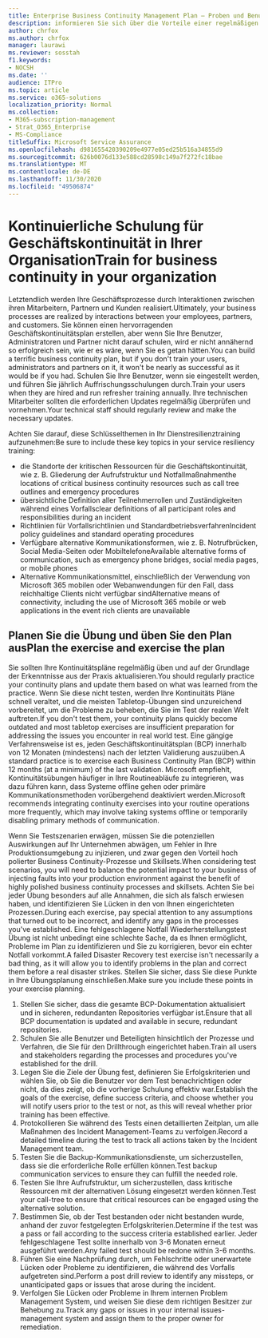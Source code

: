 ```yaml
---
title: Enterprise Business Continuity Management Plan – Proben und Benutzerschulungen
description: informieren Sie sich über die Vorteile einer regelmäßigen Schulung und Praxis Ihres Geschäftskontinuitätsplans.
author: chrfox
ms.author: chrfox
manager: laurawi
ms.reviewer: sosstah
f1.keywords:
- NOCSH
ms.date: ''
audience: ITPro
ms.topic: article
ms.service: o365-solutions
localization_priority: Normal
ms.collection:
- M365-subscription-management
- Strat_O365_Enterprise
- MS-Compliance
titleSuffix: Microsoft Service Assurance
ms.openlocfilehash: d981655420390209e4977e05ed25b516a34855d9
ms.sourcegitcommit: 626b0076d133e588cd28598c149a7f272fc18bae
ms.translationtype: MT
ms.contentlocale: de-DE
ms.lasthandoff: 11/30/2020
ms.locfileid: "49506874"
---
```

# <a name="train-for-business-continuity-in-your-organization"></a><span data-ttu-id="661d2-103">Kontinuierliche Schulung für Geschäftskontinuität in Ihrer Organisation</span><span class="sxs-lookup"><span data-stu-id="661d2-103">Train for business continuity in your organization</span></span>

<span data-ttu-id="661d2-104">Letztendlich werden Ihre Geschäftsprozesse durch Interaktionen zwischen ihren Mitarbeitern, Partnern und Kunden realisiert.</span><span class="sxs-lookup"><span data-stu-id="661d2-104">Ultimately, your business processes are realized by interactions between your employees, partners, and customers.</span></span> <span data-ttu-id="661d2-105">Sie können einen hervorragenden Geschäftskontinuitätsplan erstellen, aber wenn Sie Ihre Benutzer, Administratoren und Partner nicht darauf schulen, wird er nicht annähernd so erfolgreich sein, wie er es wäre, wenn Sie es getan hätten.</span><span class="sxs-lookup"><span data-stu-id="661d2-105">You can build a terrific business continuity plan, but if you don't train your users, administrators and partners on it, it won't be nearly as successful as it would be if you had.</span></span> <span data-ttu-id="661d2-106">Schulen Sie Ihre Benutzer, wenn sie eingestellt werden, und führen Sie jährlich Auffrischungsschulungen durch.</span><span class="sxs-lookup"><span data-stu-id="661d2-106">Train your users when they are hired and run refresher training annually.</span></span> <span data-ttu-id="661d2-107">Ihre technischen Mitarbeiter sollten die erforderlichen Updates regelmäßig überprüfen und vornehmen.</span><span class="sxs-lookup"><span data-stu-id="661d2-107">Your technical staff should regularly review and make the necessary updates.</span></span>

<span data-ttu-id="661d2-108">Achten Sie darauf, diese Schlüsselthemen in Ihr Dienstresilienztraining aufzunehmen:</span><span class="sxs-lookup"><span data-stu-id="661d2-108">Be sure to include these key topics in your service resiliency training:</span></span>

- <span data-ttu-id="661d2-109">die Standorte der kritischen Ressourcen für die Geschäftskontinuität, wie z. B. Gliederung der Aufrufstruktur und Notfallmaßnahmen</span><span class="sxs-lookup"><span data-stu-id="661d2-109">the locations of critical business continuity resources such as call tree outlines and emergency procedures</span></span>
- <span data-ttu-id="661d2-110">übersichtliche Definition aller Teilnehmerrollen und Zuständigkeiten während eines Vorfalls</span><span class="sxs-lookup"><span data-stu-id="661d2-110">clear definitions of all participant roles and responsibilities during an incident</span></span>
- <span data-ttu-id="661d2-111">Richtlinien für Vorfallsrichtlinien und Standardbetriebsverfahren</span><span class="sxs-lookup"><span data-stu-id="661d2-111">Incident policy guidelines and standard operating procedures</span></span>
- <span data-ttu-id="661d2-112">Verfügbare alternative Kommunikationsformen, wie z. B. Notrufbrücken, Social Media-Seiten oder Mobiltelefone</span><span class="sxs-lookup"><span data-stu-id="661d2-112">Available alternative forms of communication, such as emergency phone bridges, social media pages, or mobile phones</span></span>
- <span data-ttu-id="661d2-113">Alternative Kommunikationsmittel, einschließlich der Verwendung von Microsoft 365 mobilen oder Webanwendungen für den Fall, dass reichhaltige Clients nicht verfügbar sind</span><span class="sxs-lookup"><span data-stu-id="661d2-113">Alternative means of connectivity, including the use of Microsoft 365 mobile or web applications in the event rich clients are unavailable</span></span>

## <a name="plan-the-exercise-and-exercise-the-plan"></a><span data-ttu-id="661d2-114">Planen Sie die Übung und üben Sie den Plan aus</span><span class="sxs-lookup"><span data-stu-id="661d2-114">Plan the exercise and exercise the plan</span></span>

<span data-ttu-id="661d2-115">Sie sollten Ihre Kontinuitätspläne regelmäßig üben und auf der Grundlage der Erkenntnisse aus der Praxis aktualisieren.</span><span class="sxs-lookup"><span data-stu-id="661d2-115">You should regularly practice your continuity plans and update them based on what was learned from the practice.</span></span> <span data-ttu-id="661d2-116">Wenn Sie diese nicht testen, werden Ihre Kontinuitäts Pläne schnell veraltet, und die meisten Tabletop-Übungen sind unzureichend vorbereitet, um die Probleme zu beheben, die Sie im Test der realen Welt auftreten.</span><span class="sxs-lookup"><span data-stu-id="661d2-116">If you don't test them, your continuity plans quickly become outdated and most tabletop exercises are insufficient preparation for addressing the issues you encounter in real world test.</span></span> <span data-ttu-id="661d2-117">Eine gängige Verfahrensweise ist es, jeden Geschäftskontinuitätsplan (BCP) innerhalb von 12 Monaten (mindestens) nach der letzten Validierung auszuüben.</span><span class="sxs-lookup"><span data-stu-id="661d2-117">A standard practice is to exercise each Business Continuity Plan (BCP) within 12 months (at a minimum) of the last validation.</span></span> <span data-ttu-id="661d2-118">Microsoft empfiehlt, Kontinuitätsübungen häufiger in Ihre Routineabläufe zu integrieren, was dazu führen kann, dass Systeme offline gehen oder primäre Kommunikationsmethoden vorübergehend deaktiviert werden.</span><span class="sxs-lookup"><span data-stu-id="661d2-118">Microsoft recommends integrating continuity exercises into your routine operations more frequently, which may involve taking systems offline or temporarily disabling primary methods of communication.</span></span>  

<span data-ttu-id="661d2-119">Wenn Sie Testszenarien erwägen, müssen Sie die potenziellen Auswirkungen auf Ihr Unternehmen abwägen, um Fehler in Ihre Produktionsumgebung zu injizieren, und zwar gegen den Vorteil hoch polierter Business Continuity-Prozesse und Skillsets.</span><span class="sxs-lookup"><span data-stu-id="661d2-119">When considering test scenarios, you will need to balance the potential impact to your business of injecting faults into your production environment against the benefit of highly polished business continuity processes and skillsets.</span></span>
<span data-ttu-id="661d2-120">Achten Sie bei jeder Übung besonders auf alle Annahmen, die sich als falsch erwiesen haben, und identifizieren Sie Lücken in den von Ihnen eingerichteten Prozessen.</span><span class="sxs-lookup"><span data-stu-id="661d2-120">During each exercise, pay special attention to any assumptions that turned out to be incorrect, and identify any gaps in the processes you've established.</span></span> <span data-ttu-id="661d2-121">Eine fehlgeschlagene Notfall Wiederherstellungstest Übung ist nicht unbedingt eine schlechte Sache, da es Ihnen ermöglicht, Probleme im Plan zu identifizieren und Sie zu korrigieren, bevor ein echter Notfall vorkommt.</span><span class="sxs-lookup"><span data-stu-id="661d2-121">A failed Disaster Recovery test exercise isn't necessarily a bad thing, as it will allow you to identify problems in the plan and correct them before a real disaster strikes.</span></span> <span data-ttu-id="661d2-122">Stellen Sie sicher, dass Sie diese Punkte in Ihre Übungsplanung einschließen.</span><span class="sxs-lookup"><span data-stu-id="661d2-122">Make sure you include these points in your exercise planning.</span></span>

1. <span data-ttu-id="661d2-123">Stellen Sie sicher, dass die gesamte BCP-Dokumentation aktualisiert und in sicheren, redundanten Repositories verfügbar ist.</span><span class="sxs-lookup"><span data-stu-id="661d2-123">Ensure that all BCP documentation is updated and available in secure, redundant repositories.</span></span>
2. <span data-ttu-id="661d2-124">Schulen Sie alle Benutzer und Beteiligten hinsichtlich der Prozesse und Verfahren, die Sie für den Drillthrough eingerichtet haben.</span><span class="sxs-lookup"><span data-stu-id="661d2-124">Train all users and stakeholders regarding the processes and procedures you've established for the drill.</span></span>
3. <span data-ttu-id="661d2-125">Legen Sie die Ziele der Übung fest, definieren Sie Erfolgskriterien und wählen Sie, ob Sie die Benutzer vor dem Test benachrichtigen oder nicht, da dies zeigt, ob die vorherige Schulung effektiv war.</span><span class="sxs-lookup"><span data-stu-id="661d2-125">Establish the goals of the exercise, define success criteria, and choose whether you will notify users prior to the test or not, as this will reveal whether prior training has been effective.</span></span>
4. <span data-ttu-id="661d2-126">Protokollieren Sie während des Tests einen detaillierten Zeitplan, um alle Maßnahmen des Incident Management-Teams zu verfolgen.</span><span class="sxs-lookup"><span data-stu-id="661d2-126">Record a detailed timeline during the test to track all actions taken by the Incident Management team.</span></span>
5. <span data-ttu-id="661d2-127">Testen Sie die Backup-Kommunikationsdienste, um sicherzustellen, dass sie die erforderliche Rolle erfüllen können.</span><span class="sxs-lookup"><span data-stu-id="661d2-127">Test backup communication services to ensure they can fulfill the needed role.</span></span>
6. <span data-ttu-id="661d2-128">Testen Sie Ihre Aufrufstruktur, um sicherzustellen, dass kritische Ressourcen mit der alternativen Lösung eingesetzt werden können.</span><span class="sxs-lookup"><span data-stu-id="661d2-128">Test your call-tree to ensure that critical resources can be engaged using the alternative solution.</span></span>
7. <span data-ttu-id="661d2-129">Bestimmen Sie, ob der Test bestanden oder nicht bestanden wurde, anhand der zuvor festgelegten Erfolgskriterien.</span><span class="sxs-lookup"><span data-stu-id="661d2-129">Determine if the test was a pass or fail according to the success criteria established earlier.</span></span> <span data-ttu-id="661d2-130">Jeder fehlgeschlagene Test sollte innerhalb von 3-6 Monaten erneut ausgeführt werden.</span><span class="sxs-lookup"><span data-stu-id="661d2-130">Any failed test should be redone within 3-6 months.</span></span>
8. <span data-ttu-id="661d2-131">Führen Sie eine Nachprüfung durch, um Fehlschritte oder unerwartete Lücken oder Probleme zu identifizieren, die während des Vorfalls aufgetreten sind.</span><span class="sxs-lookup"><span data-stu-id="661d2-131">Perform a post drill review to identify any missteps, or unanticipated gaps or issues that arose during the incident.</span></span>
9. <span data-ttu-id="661d2-132">Verfolgen Sie Lücken oder Probleme in Ihrem internen Problem Management System, und weisen Sie diese dem richtigen Besitzer zur Behebung zu.</span><span class="sxs-lookup"><span data-stu-id="661d2-132">Track any gaps or issues in your internal issues-management system and assign them to the proper owner for remediation.</span></span>
